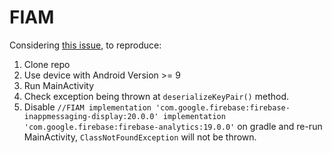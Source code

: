 # FIAM

Considering [this issue](https://github.com/firebase/firebase-android-sdk/issues/2681), to reproduce:
1. Clone repo
2. Use device with Android Version >= 9
3. Run MainActivity
4. Check exception being thrown at `deserializeKeyPair()` method.
5. Disable 
    `//FIAM
    implementation 'com.google.firebase:firebase-inappmessaging-display:20.0.0'
    implementation 'com.google.firebase:firebase-analytics:19.0.0'` on gradle and re-run MainActivity, `ClassNotFoundException` will not be thrown.
